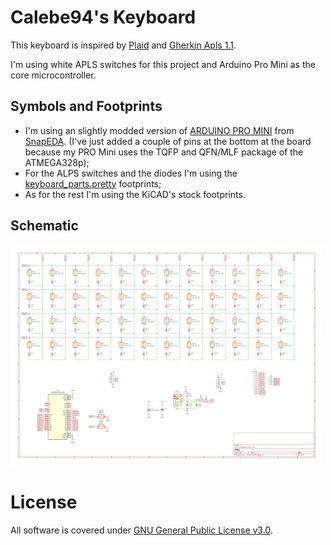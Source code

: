 # Calebe94's Keyboard

This keyboard is inspired by [Plaid](https://github.com/AntonioPelayo/plaid-through-hole-keyboard) and [Gherkin Apls 1.1](https://www.40percent.club/2017/08/gherkin-alps-11.html).

I'm using white APLS switches for this project and Arduino Pro Mini as the core microcontroller.

## Symbols and Footprints

* I'm using an slightly modded version of [ARDUINO PRO MINI](https://www.snapeda.com/parts/Arduino%20Pro%20Mini/Arduino/view-part/?t=arduino+pro+mini&welcome=home) from [SnapEDA](https://www.snapeda.com). (I've just added a couple of pins at the bottom at the board because my PRO Mini uses the TQFP and QFN/MLF package of the ATMEGA328p);
* For the ALPS switches and the diodes I'm using the [keyboard_parts.pretty](https://github.com/tmk/keyboard_parts.pretty) footprints;
* As for the rest I'm using the KiCAD's stock footprints.

## Schematic

<img src="./Calebe94.svg" width="500px">

# License

All software is covered under [GNU General Public License v3.0](https://www.gnu.org/licenses/gpl-3.0.en.html).
